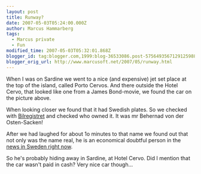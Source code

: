 ```yaml
---
layout: post
title: Runway?
date: 2007-05-03T05:24:00.000Z
author: Marcus Hammarberg
tags:
  - Marcus private
  - Fun
modified_time: 2007-05-03T05:32:01.868Z
blogger_id: tag:blogger.com,1999:blog-36533086.post-5756493567129125988
blogger_orig_url: http://www.marcusoft.net/2007/05/runway.html
---
```


When I was on Sardine we went to a nice (and expensive) jet set place at the top of the island, called Porto Cervos. And there outside the Hotel Cervo, that looked like one from a James Bond-movie, we found the car on the picture above.

When looking closer we found that it had Swedish plates. So we checked with [Bilregistret](https://www21.vv.se/fordonsfraga/) and checked who owned it. It was mr Behernad von der Osten-Sacken!

After we had laughed for about 1o minutes to that name we found out that not only was the name real, he is an economical doubtful person in the [news in Sweden right now](http://www.google.se/search?hl=sv&sa=X&oi=spell&resnum=0&ct=result&cd=1&q=Bernard+von+der+Osten-Sacken&spell=1).

So he's probably hiding away in Sardine, at Hotel Cervo. Did I mention that the car wasn't paid in cash? Very nice car though...
